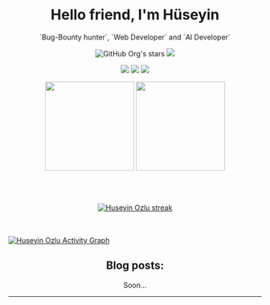 <h1 align="center">
    Hello friend, I'm Hüseyin 
</h1>
<p align="center">
 `Bug-Bounty hunter´, `Web Developer´ and ´AI Developer´
</p>
<p align="center">
<img alt="GitHub Org's stars" src="https://img.shields.io/github/stars/HuseyinOzlu?color=red&label=stars&logo=github&style=for-the-badge">

<a href="https://github.com/Meghna-DAS/github-profile-views-counter">
    <img src="https://komarev.com/ghpvc/?username=huseyinOzlu">
</a>
</p>

<p align="center">
<a href="https://www.linkedin.com/in/h%C3%BCseyin-%C3%B6zl%C3%BC/"><img src="https://img.shields.io/badge/LINKEDIN-D14836?style=for-the-badge&logo=linkedin&logoColor=white&color=blue"></a>
<a href="https://www.instagram.com/huseyinoozlu/"><img src="https://img.shields.io/badge/INSTAGRAM-D14836?style=for-the-badge&logo=instagram&logoColor=white&color=green"></a>
<a href="https://twitter.com/_hozlu_"><img src="https://img.shields.io/badge/TWITTER-D14836?style=for-the-badge&logo=twitter&logoColor=white&color=black"></a>
</p>
<p align="center">
    <img height=177 src="https://github-readme-stats.vercel.app/api?username=HuseyinOzlu&show_icons=true&bg_color=0d1117&text_color=bdc3c7&title_color=f1c40f&icon_color=f1c40f&hide_border=true"> <img height=177 src="https://github-readme-stats.vercel.app/api/top-langs/?username=HuseyinOzlu&bg_color=0d1117&text_color=bdc3c7&title_color=f1c40f&hide_border=true&layout=compact&langs_count=8">
</p>
<br/>
<br/>
<p align="center">
    <a href="https://github.com/HuseyinOzlu/github-readme-streak-stats">
        <img title="🔥 Get streak stats for your profile at git.io/streak-stats" alt="Huseyin Ozlu streak" src="https://github-readme-streak-stats.herokuapp.com/?user=HuseyinOzlu&theme=black-ice&hide_border=true&stroke=0000&background=060A0CD0"/>
    </a>
</p>
<br/>
<br/>
<a href="https://github.com/HuseyinOzlu/github-readme-activity-graph"><img alt="Huseyin Ozlu Activity Graph" src="https://activity-graph.herokuapp.com/graph?username=HuseyinOzlu&bg_color=0D1117&color=97ca00&line=97ca00&point=FFFFFF&hide_border=true" /></a>

<h2 align="center"> Blog posts:</h2>
<!-- BLOG-POST-LIST:START -->
 <p align="center"> Soon...</p>
<!-- BLOG-POST-LIST:END -->
 <hr>

<!--
**HuseyinOzlu/HuseyinOzlu** is a ✨ _special_ ✨ repository because its `README.md` (this file) appears on your GitHub profile.

Here are some ideas to get you started:

- 🔭 I’m currently working on ...
- 🌱 I’m currently learning ...
- 👯 I’m looking to collaborate on ...
- 🤔 I’m looking for help with ...
- 💬 Ask me about ...
- 📫 How to reach me: ...
- 😄 Pronouns: ...
- ⚡ Fun fact: ...
-->
